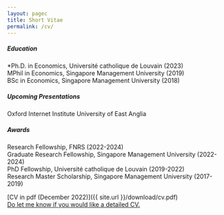 ```yaml
---
layout: pagec
title: Short Vitae 
permalink: /cv/
---
```


##### Education
*Ph.D. in Economics, Université catholique de Louvain (2023)\
MPhil in Economics, Singapore Management University (2019)\
BSc in Economics, Singapore Management University (2018)

##### Upcoming Presentations 
Oxford Internet Institute 
University of East Anglia

<!--No upcoming presentations. :neutral_face:\
I would be excited to share my work with your department! :grin:-->

##### Awards
Research Fellowship, FNRS (2022-2024)\
Graduate Research Fellowship, Singapore Management University (2022-2024)\
PhD Fellowship, Université catholique de Louvain (2019-2022)\
Research Master Scholarship, Singapore Management University (2017-2019)

[CV in pdf (December 2022)]({{ site.url }}/download/cv.pdf)\
[Do let me know if you would like a detailed CV.](mailto:robin@robin-ng.com)


